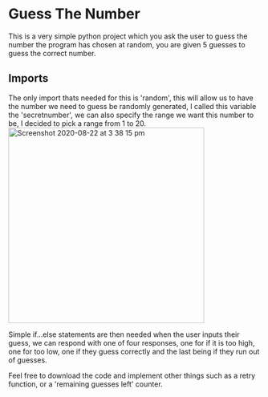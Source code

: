# Guess The Number 

This is a very simple python project which you ask the user to guess the number the program has chosen at random, you are given 5 guesses to guess the correct number.

## Imports 
The only import thats needed for this is 'random', this will allow us to have the number we need to guess be randomly generated, I called this variable the 'secretnumber', we can also specify the range we want this number to be, I decided to pick a range from 1 to 20. 
<img width="390" alt="Screenshot 2020-08-22 at 3 38 15 pm" src="https://user-images.githubusercontent.com/48221355/90958635-96d0a800-e48d-11ea-8e2d-6beea7b7d70a.png">

Simple if...else statements are then needed when the user inputs their guess, we can respond with one of four responses, one for if it is too high, one for too low, one if they guess correctly and the last being if they run out of guesses. 

Feel free to download the code and implement other things such as a retry function, or a 'remaining guesses left' counter. 
